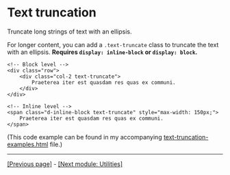 # Text truncation

Truncate long strings of text with an ellipsis.

For longer content, you can add a `.text-truncate` class to truncate the text with an ellipsis. **Requires `display: inline-block` or `display: block`.**
```
<!-- Block level -->
<div class="row">
    <div class="col-2 text-truncate">
        Praeterea iter est quasdam res quas ex communi.
    </div>
</div>

<!-- Inline level -->
<span class="d-inline-block text-truncate" style="max-width: 150px;">
    Praeterea iter est quasdam res quas ex communi.
</span>
```
(This code example can be found in my accompanying [text-truncation-examples.html](https://github.com/AndrewSRea/My_Learning_Port/blob/main/Bootstrap/Helpers/Text_Truncation/text-truncation-examples.html) file.)

<hr>

[[Previous page]](https://github.com/AndrewSRea/My_Learning_Port/tree/main/Bootstrap/Helpers/Stretched_Link#stretched-link) - [[Next module: Utilities]](https://github.com/AndrewSRea/My_Learning_Port/tree/main/Bootstrap/Utilities#utilities)